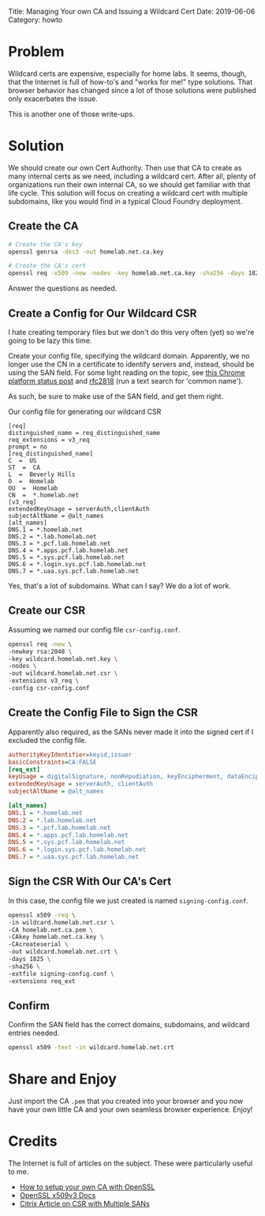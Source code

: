 Title: Managing Your own CA and Issuing a Wildcard Cert
Date: 2019-06-06
Category: howto

# Problem
Wildcard certs are expensive, especially for home labs. It seems, though, that the Internet is full of how-to's and "works for me!" type solutions. That browser behavior has changed since a lot of those solutions were published only exacerbates the issue.

This is another one of those write-ups.

# Solution
We should create our own Cert Authority. Then use that CA to create as many internal certs as we need, including a wildcard cert. After all, plenty of organizations run their own internal CA, so we should get familiar with that life cycle. This solution will focus on creating a wildcard cert with multiple subdomains, like you would find in a typical Cloud Foundry deployment.

## Create the CA

```sh
# Create the CA's key
openssl genrsa -des3 -out homelab.net.ca.key

# Create the CA's cert
openssl req -x509 -new -nodes -key homelab.net.ca.key -sha256 -days 1825 -out homelab.net.ca.pem
```

Answer the questions as needed.

## Create a Config for Our Wildcard CSR
I hate creating temporary files but we don't do this very often (yet) so we're going to be lazy this time.

Create your config file, specifying the wildcard domain. Apparently, we no longer use the CN in a certificate to identify servers and, instead, should be using the SAN field. For some light reading on the topic, see [this Chrome platform status post](https://www.chromestatus.com/feature/4981025180483584) and [rfc2818](https://tools.ietf.org/html/rfc2818) (run a text search for 'common name').

As such, be sure to make use of the SAN field, and get them right.

Our config file for generating our wildcard CSR
```
[req]
distinguished_name = req_distinguished_name
req_extensions = v3_req
prompt = no
[req_distinguished_name]
C  =  US
ST  =  CA
L  =  Beverly Hills
O  =  Homelab
OU  =  Homelab 
CN  =  *.homelab.net
[v3_req]
extendedKeyUsage = serverAuth,clientAuth
subjectAltName = @alt_names
[alt_names]
DNS.1 = *.homelab.net
DNS.2 = *.lab.homelab.net
DNS.3 = *.pcf.lab.homelab.net
DNS.4 = *.apps.pcf.lab.homelab.net
DNS.5 = *.sys.pcf.lab.homelab.net
DNS.6 = *.login.sys.pcf.lab.homelab.net
DNS.7 = *.uaa.sys.pcf.lab.homelab.net
```

Yes, that's a lot of subdomains. What can I say? We do a lot of work.

## Create our CSR

Assuming we named our config file `csr-config.conf`.
```sh
openssl req -new \
-newkey rsa:2048 \
-key wildcard.homelab.net.key \
-nodes \
-out wildcard.homelab.net.csr \
-extensions v3_req \
-config csr-config.conf
```

## Create the Config File to Sign the CSR

Apparently also required, as the SANs never made it into the signed cert if I excluded the config file.

```ini
authorityKeyIdentifier=keyid,issuer
basicConstraints=CA:FALSE
[req_ext]
keyUsage = digitalSignature, nonRepudiation, keyEncipherment, dataEncipherment
extendedKeyUsage = serverAuth, clientAuth
subjectAltName = @alt_names

[alt_names]
DNS.1 = *.homelab.net
DNS.2 = *.lab.homelab.net
DNS.3 = *.pcf.lab.homelab.net
DNS.4 = *.apps.pcf.lab.homelab.net
DNS.5 = *.sys.pcf.lab.homelab.net
DNS.6 = *.login.sys.pcf.lab.homelab.net
DNS.7 = *.uaa.sys.pcf.lab.homelab.net
```

## Sign the CSR With Our CA's Cert

In this case, the config file we just created is named `signing-config.conf`.
```sh
openssl x509 -req \
-in wildcard.homelab.net.csr \
-CA homelab.net.ca.pem \
-CAkey homelab.net.ca.key \
-CAcreateserial \
-out wildcard.homelab.net.crt \
-days 1825 \
-sha256 \
-extfile signing-config.conf \
-extensions req_ext
```

## Confirm

Confirm the SAN field has the correct domains, subdomains, and wildcard entries needed.
```sh
openssl x509 -text -in wildcard.homelab.net.crt
```

# Share and Enjoy

Just import the CA `.pem` that you created into your browser and you now have your own little CA and your own seamless browser experience. Enjoy!

# Credits
The Internet is full of articles on the subject. These were particularly useful to me.

* [How to setup your own CA with OpenSSL](https://gist.github.com/Soarez/9688998)
* [OpenSSL x509v3 Docs](https://www.openssl.org/docs/manmaster/man5/x509v3_config.html)
* [Citrix Article on CSR with Multiple SANs](https://support.citrix.com/article/CTX227983)
